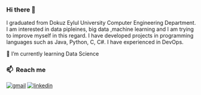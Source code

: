 ### Hi there 👋

I graduated from Dokuz Eylul University Computer Engineering Department. I am interested in data pipleines, big data ,machine learning and I am trying to improve myself in this regard. I have developed projects in programming languages such as Java, Python, C, C#. I have experienced in DevOps.

🌱 I’m currently learning Data Science

### 📫 &nbsp;Reach me
[![gmail](https://img.shields.io/badge/-busebozkrt0@gmail.com-D14836?style=flat&logo=Gmail&logoColor=white)](mailto:busebozkrt0@gmail.com)
[![linkedin](https://img.shields.io/badge/-BuseBozkurt-0A66C2?style=flat&logo=linkedin&logoColor=white)](https://www.linkedin.com/in/buse-bozkurt/)
